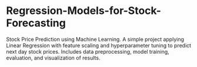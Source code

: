 # Regression-Models-for-Stock-Forecasting
Stock Price Prediction using Machine Learning. A simple project applying Linear Regression with feature scaling and hyperparameter tuning to predict next day stock prices. Includes data preprocessing, model training, evaluation, and visualization of results.

